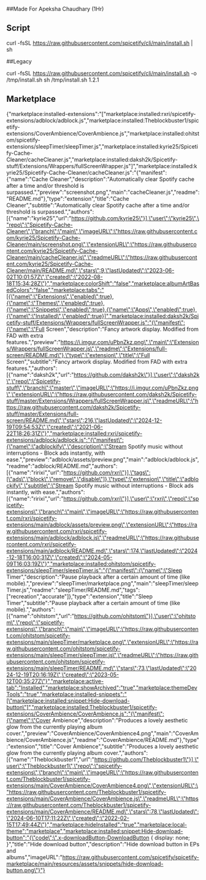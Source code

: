 ##Made For Apeksha Chaudhary (1Hr)

## Script

curl -fsSL https://raw.githubusercontent.com/spicetify/cli/main/install.sh | sh

##Legacy

curl -fsSL https://raw.githubusercontent.com/spicetify/cli/main/install.sh -o /tmp/install.sh
sh /tmp/install.sh 1.2.1

## Marketplace

{"marketplace:installed-extensions":"[\"marketplace:installed:rxri/spicetify-extensions/adblock/adblock.js\",\"marketplace:installed:Theblockbuster1/spicetify-extensions/CoverAmbience/CoverAmbience.js\",\"marketplace:installed:ohitstom/spicetify-extensions/sleepTimer/sleepTimer.js\",\"marketplace:installed:kyrie25/Spicetify-Cache-Cleaner/cacheCleaner.js\",\"marketplace:installed:daksh2k/Spicetify-stuff/Extensions/Wrappers/fullScreenWrapper.js\"]","marketplace:installed:kyrie25/Spicetify-Cache-Cleaner/cacheCleaner.js":"{\"manifest\":{\"name\":\"Cache Cleaner\",\"description\":\"Automatically clear Spotify cache after a time and/or threshold is surpassed.\",\"preview\":\"screenshot.png\",\"main\":\"cacheCleaner.js\",\"readme\":\"README.md\"},\"type\":\"extension\",\"title\":\"Cache Cleaner\",\"subtitle\":\"Automatically clear Spotify cache after a time and/or threshold is surpassed.\",\"authors\":[{\"name\":\"kyrie25\",\"url\":\"https://github.com/kyrie25\"}],\"user\":\"kyrie25\",\"repo\":\"Spicetify-Cache-Cleaner\",\"branch\":\"main\",\"imageURL\":\"https://raw.githubusercontent.com/kyrie25/Spicetify-Cache-Cleaner/main/screenshot.png\",\"extensionURL\":\"https://raw.githubusercontent.com/kyrie25/Spicetify-Cache-Cleaner/main/cacheCleaner.js\",\"readmeURL\":\"https://raw.githubusercontent.com/kyrie25/Spicetify-Cache-Cleaner/main/README.md\",\"stars\":9,\"lastUpdated\":\"2023-06-02T10:01:57Z\",\"created\":\"2022-08-18T15:34:28Z\"}","marketplace:colorShift":"false","marketplace:albumArtBasedColors":"false","marketplace:tabs":"[{\"name\":\"Extensions\",\"enabled\":true},{\"name\":\"Themes\",\"enabled\":true},{\"name\":\"Snippets\",\"enabled\":true},{\"name\":\"Apps\",\"enabled\":true},{\"name\":\"Installed\",\"enabled\":true}]","marketplace:installed:daksh2k/Spicetify-stuff/Extensions/Wrappers/fullScreenWrapper.js":"{\"manifest\":{\"name\":\"Full Screen\",\"description\":\"Fancy artwork display. Modified from FAD with extra features.\",\"preview\":\"https://i.imgur.com/uPbnZkz.png\",\"main\":\"Extensions/Wrappers/fullScreenWrapper.js\",\"readme\":\"Extensions/full-screen/README.md\"},\"type\":\"extension\",\"title\":\"Full Screen\",\"subtitle\":\"Fancy artwork display. Modified from FAD with extra features.\",\"authors\":[{\"name\":\"daksh2k\",\"url\":\"https://github.com/daksh2k\"}],\"user\":\"daksh2k\",\"repo\":\"Spicetify-stuff\",\"branch\":\"master\",\"imageURL\":\"https://i.imgur.com/uPbnZkz.png\",\"extensionURL\":\"https://raw.githubusercontent.com/daksh2k/Spicetify-stuff/master/Extensions/Wrappers/fullScreenWrapper.js\",\"readmeURL\":\"https://raw.githubusercontent.com/daksh2k/Spicetify-stuff/master/Extensions/full-screen/README.md\",\"stars\":216,\"lastUpdated\":\"2024-12-19T09:54:53Z\",\"created\":\"2021-06-22T18:26:31Z\"}","marketplace:installed:rxri/spicetify-extensions/adblock/adblock.js":"{\"manifest\":{\"name\":\"adblockify\",\"description\":\"Stream Spotify music without interruptions - Block ads instantly, with ease.\",\"preview\":\"adblock/assets/preview.png\",\"main\":\"adblock/adblock.js\",\"readme\":\"adblock/README.md\",\"authors\":[{\"name\":\"ririxi\",\"url\":\"https://github.com/rxri\"}],\"tags\":[\"ads\",\"block\",\"remove\",\"disable\"]},\"type\":\"extension\",\"title\":\"adblockify\",\"subtitle\":\"Stream Spotify music without interruptions - Block ads instantly, with ease.\",\"authors\":[{\"name\":\"ririxi\",\"url\":\"https://github.com/rxri\"}],\"user\":\"rxri\",\"repo\":\"spicetify-extensions\",\"branch\":\"main\",\"imageURL\":\"https://raw.githubusercontent.com/rxri/spicetify-extensions/main/adblock/assets/preview.png\",\"extensionURL\":\"https://raw.githubusercontent.com/rxri/spicetify-extensions/main/adblock/adblock.js\",\"readmeURL\":\"https://raw.githubusercontent.com/rxri/spicetify-extensions/main/adblock/README.md\",\"stars\":174,\"lastUpdated\":\"2024-12-18T16:00:31Z\",\"created\":\"2024-05-09T16:03:19Z\"}","marketplace:installed:ohitstom/spicetify-extensions/sleepTimer/sleepTimer.js":"{\"manifest\":{\"name\":\"Sleep Timer\",\"description\":\"Pause playback after a certain amount of time (like mobile).\",\"preview\":\"sleepTimer/marketplace.png\",\"main\":\"sleepTimer/sleepTimer.js\",\"readme\":\"sleepTimer/README.md\",\"tags\":[\"recreation\",\"accurate\"]},\"type\":\"extension\",\"title\":\"Sleep Timer\",\"subtitle\":\"Pause playback after a certain amount of time (like mobile).\",\"authors\":[{\"name\":\"ohitstom\",\"url\":\"https://github.com/ohitstom\"}],\"user\":\"ohitstom\",\"repo\":\"spicetify-extensions\",\"branch\":\"main\",\"imageURL\":\"https://raw.githubusercontent.com/ohitstom/spicetify-extensions/main/sleepTimer/marketplace.png\",\"extensionURL\":\"https://raw.githubusercontent.com/ohitstom/spicetify-extensions/main/sleepTimer/sleepTimer.js\",\"readmeURL\":\"https://raw.githubusercontent.com/ohitstom/spicetify-extensions/main/sleepTimer/README.md\",\"stars\":73,\"lastUpdated\":\"2024-12-19T20:16:19Z\",\"created\":\"2023-05-12T00:35:27Z\"}","marketplace:active-tab":"Installed","marketplace:showArchived":"true","marketplace:themeDevTools":"true","marketplace:installed-snippets":"[\"marketplace:installed:snippet:Hide-download-button\"]","marketplace:installed:Theblockbuster1/spicetify-extensions/CoverAmbience/CoverAmbience.js":"{\"manifest\":{\"name\":\"Cover Ambience\",\"description\":\"Produces a lovely aesthetic glow from the currently playing album cover.\",\"preview\":\"CoverAmbience/CoverAmbience4.png\",\"main\":\"CoverAmbience/CoverAmbience.js\",\"readme\":\"CoverAmbience/README.md\"},\"type\":\"extension\",\"title\":\"Cover Ambience\",\"subtitle\":\"Produces a lovely aesthetic glow from the currently playing album cover.\",\"authors\":[{\"name\":\"Theblockbuster1\",\"url\":\"https://github.com/Theblockbuster1\"}],\"user\":\"Theblockbuster1\",\"repo\":\"spicetify-extensions\",\"branch\":\"main\",\"imageURL\":\"https://raw.githubusercontent.com/Theblockbuster1/spicetify-extensions/main/CoverAmbience/CoverAmbience4.png\",\"extensionURL\":\"https://raw.githubusercontent.com/Theblockbuster1/spicetify-extensions/main/CoverAmbience/CoverAmbience.js\",\"readmeURL\":\"https://raw.githubusercontent.com/Theblockbuster1/spicetify-extensions/main/CoverAmbience/README.md\",\"stars\":78,\"lastUpdated\":\"2024-06-10T17:11:22Z\",\"created\":\"2022-02-15T17:49:44Z\"}","marketplace:hideInstalled":"true","marketplace:local-theme":"marketplace","marketplace:installed:snippet:Hide-download-button":"{\"code\":\".x-downloadButton-DownloadButton { display: none; }\",\"title\":\"Hide download button\",\"description\":\"Hide download button in EPs and albums\",\"imageURL\":\"https://raw.githubusercontent.com/spicetify/spicetify-marketplace/main/resources/assets/snippets/hide-download-button.png\"}"}
